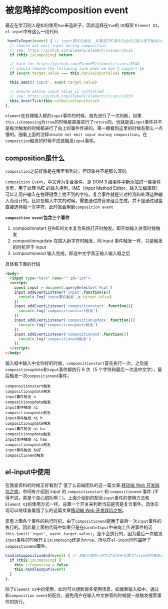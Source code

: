# 被忽略掉的composition event

最近在学习别人是如何使用`Vue`来造轮子，因此选择在`Vue`的 `UI`框架 `Element UI`。`el-input`中有这么一段代码
```js
 handleInput(event) { // input事件的触发  如果是IME事件的合成过程中是不触发input
  // should not emit input during composition
  // see: https://github.com/ElemeFE/element/issues/10516
  if (this.isComposing) return

  // hack for https://github.com/ElemeFE/element/issues/8548
  // should remove the following line when we don't support IE
  if (event.target.value === this.nativeInputValue) return

  this.$emit('input', event.target.value)

  // ensure native input value is controlled
  // see: https://github.com/ElemeFE/element/issues/12850
  this.$nextTick(this.setNativeInputValue)
},
```
`element`在处理输入框的`input`事件的时候，首先进行了一次判断，如果`this.isComposing`为`true`的时候是直接进行了`return`的。也就是说`input`事件并不是每次触发的时候都进行了向上的事件传递的。第一眼看到这里的时候有那么一点懵的。细看上面的注释`should not emit input during composition`。在`composition`触发的时候不应该触发`input`事件。

## composition是什么
`composition`之前好像是在哪里看到过，但印象并不是那么深刻.

`Composition Event`，中文译为复合事件，是 DOM 3 级事件中新添加的一类事件类型，用于处理 IME 的输入序列。IME（Input Method Editor，输入法编辑器）可以让用户输入在物理键盘上找不到的字符。复合事件就是针对检测和处理这种输入而设计的。比如在输入中文的时候，需要通过拼音来组合生成，并不是通过键盘直接选择每一次字符，此时就会用到`composition event`

**`composition event`包含三个事件**

 1. compositonstart 在IME的文本复合系统打开时触发。即开始输入拼音时候触发
 2. compositionupdate 在插入新字符时触发，同 input 事件触发一样，只是触发的时机早于 input
 3. compositionend 输入完成，即选中文字真正输入输入框之后

具体看下面的代码
```html
<body>
  <input type="text" name="" id="ipt">
  <script>
    const input = document.querySelector('#ipt')
    input.addEventListener('input',function(e){
      console.log('input事件触发',e.target.value)
    })
    input.addEventListener('compositionstart',function(){
      console.log('componsitionstart触发')
    })
    input.addEventListener('compositionupdate',function(){
      console.log('compositionupdate触发')
    })
    input.addEventListener('compositionend',function(){
      console.log('compositionend触发')
    })
  </script>
</body>
```
输入框中输入中文你好的时候，`componsitionstart`首先执行一次，之后是`compositionupdate`和`input`事件都执行 6 次（5 个字符和最后一次选中文字），最后触发一次`compositionend`事件。
```
componsitionstart触发
compositionupdate触发
input事件触发 n
compositionupdate触发
input事件触发 ni
compositionupdate触发
input事件触发 ni h
compositionupdate触发
input事件触发 ni ha
compositionupdate触发
input事件触发 ni hao
compositionupdate触发
input事件触发 你好
compositionend触发
```
## el-input中使用
在我查资料的时候正好看到了 饿了么前端团队的这一篇文章.[移动端 Web 开发踩坑之旅](https://zhuanlan.zhihu.com/p/26141351)。中间有介绍到 input 的 `compositionstart` 和 `compositionend` 事件.(不得不说，真是个良心团队啊！)。上面介绍到的配合`input`事件的使用方法和`Element UI`的使用方式一样。设置一个开关来判断当前是否是复合事件。具体实现可以继续查看饿了么的这篇文章[移动端 Web 开发踩坑之旅](https://zhuanlan.zhihu.com/p/26141351)。

反思上面各个事件的执行时机，由于`compositionend`是晚于最后一次`input`事件的执行的。因此最上面的代码中如果只是在`handleInput`中来向上传递事件的话`this.$emit('input', event.target.value)`，是不会执行的，因为最后一次触发`input`事件的时候开关`isComposing`还是为`true`。所以在`el-input`同时监听了`compositionend`事件。
```js
handleCompositionEnd(event) { // IME合成执行完毕之后将开关置为false同时触发input事件
  if (this.isComposing) {
    this.isComposing = false
    this.handleInput(event)
  }
},
```
除了`Element UI`中的使用，此时可以想到很多使用场景，如搜素输入框中，通过和`composition event`的配合，避免用户在输入中文拼音的时候就一直触发搜索事件的执行。
<Gitalk></Gitalk>
















